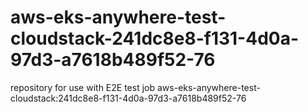 # aws-eks-anywhere-test-cloudstack-241dc8e8-f131-4d0a-97d3-a7618b489f52-76
repository for use with E2E test job aws-eks-anywhere-test-cloudstack:241dc8e8-f131-4d0a-97d3-a7618b489f52-76
